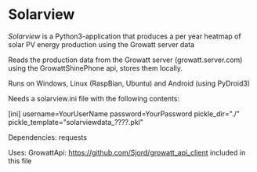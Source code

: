 # Solarview

*Solarview* is a Python3-application that produces a per year heatmap of solar PV energy production
using the Growatt server data

Reads the production data from the Growatt server (growatt.server.com)
using the GrowattShinePhone api, stores them locally.

Runs on Windows, Linux (RaspBian, Ubuntu) and Android (using PyDroid3)

Needs a solarview.ini file with the following contents:
         
[ini]
username=YourUserName
password=YourPassword
pickle_dir="./"
pickle_template="solarviewdata_????.pkl"

Dependencies:
requests
         
Uses:
GrowattApi: https://github.com/Sjord/growatt_api_client
included in this file
         

